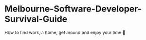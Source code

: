 # Melbourne-Software-Developer-Survival-Guide
How to find work, a home, get around and enjoy your time 🧳
